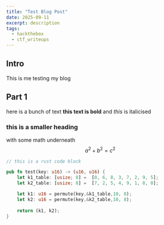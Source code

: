 ```yaml
---
title: "Test Blog Post"
date: 2025-09-11
excerpt: description
tags:
  - hackthebox
  - ctf_writeups
---
```

## Intro 
This is me testing my blog

## Part 1
here is a bunch of text **this text is bold** and *this* is italicised

### this is a smaller heading
with some math underneath
$$a^2+b^2=c^2$$

```rust
// this is a rust code block

pub fn test(key: u16) -> (u16, u16) {
    let k1_table: [usize; 8] =  [0, 6, 8, 3, 7, 2, 9, 5];
    let k2_table: [usize; 8] =  [7, 2, 5, 4, 9, 1, 8, 0];

    let k1: u16 = permute(key,&k1_table,10, 8);
    let k2: u16 = permute(key,&k2_table,10, 8);
    
    return (k1, k2);
}
```
